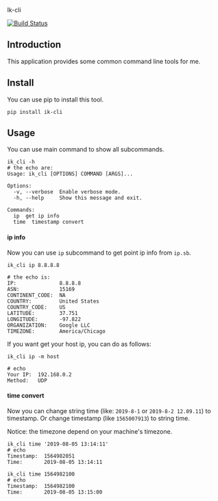 Ik-cli

[![Build Status](https://travis-ci.org/MerleLiuKun/ik-cli.svg?branch=master)](https://travis-ci.org/MerleLiuKun/ik-cli)

## Introduction

This application provides some common command line tools for me.

## Install

You can use pip to install this tool.

```shell script
pip install ik-cli
```

## Usage

You can use main command to show all subcommands.

```shell script
ik_cli -h
# the echo are:
Usage: ik_cli [OPTIONS] COMMAND [ARGS]...

Options:
  -v, --verbose  Enable verbose mode.
  -h, --help     Show this message and exit.

Commands:
  ip  get ip info
  time  timestamp convert
```

#### ip info 

Now you can use `ip` subcommand to get point ip info from `ip.sb`.

```shell script
ik_cli ip 8.8.8.8

# the echo is:
IP:              8.8.8.8
ASN:             15169
CONTINENT_CODE:  NA
COUNTRY:         United States
COUNTRY_CODE:    US
LATITUDE:        37.751
LONGITUDE:       -97.822
ORGANIZATION:    Google LLC
TIMEZONE:        America/Chicago
```

If you want get your host ip, you can do as follows:

```shell script
ik_cli ip -m host

# echo
Your IP:  192.168.0.2
Method:   UDP
```

#### time convert

Now you can change string time (like: `2019-8-1` or `2019-8-2 12.09.11`) to timestamp.
Or change timestamp (like `1565007913`) to string time. 

Notice: the timezone depend on your machine's timezone.

```shell script
ik_cli time '2019-08-05 13:14:11' 
# echo 
Timestamp:  1564982051
Time:       2019-08-05 13:14:11

ik_cli time 1564982100 
# echo
Timestamp:  1564982100
Time:       2019-08-05 13:15:00
```
